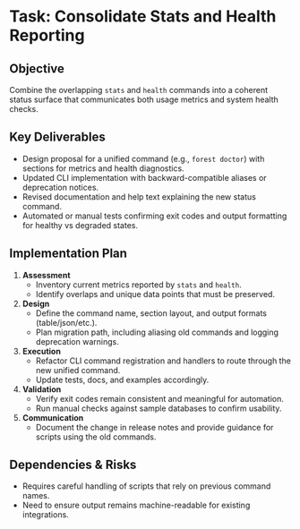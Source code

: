 # Task: Consolidate Stats and Health Reporting

## Objective
Combine the overlapping `stats` and `health` commands into a coherent status surface that communicates both usage metrics and system health checks.

## Key Deliverables
- Design proposal for a unified command (e.g., `forest doctor`) with sections for metrics and health diagnostics.
- Updated CLI implementation with backward-compatible aliases or deprecation notices.
- Revised documentation and help text explaining the new status command.
- Automated or manual tests confirming exit codes and output formatting for healthy vs degraded states.

## Implementation Plan
1. **Assessment**
   - Inventory current metrics reported by `stats` and `health`.
   - Identify overlaps and unique data points that must be preserved.
2. **Design**
   - Define the command name, section layout, and output formats (table/json/etc.).
   - Plan migration path, including aliasing old commands and logging deprecation warnings.
3. **Execution**
   - Refactor CLI command registration and handlers to route through the new unified command.
   - Update tests, docs, and examples accordingly.
4. **Validation**
   - Verify exit codes remain consistent and meaningful for automation.
   - Run manual checks against sample databases to confirm usability.
5. **Communication**
   - Document the change in release notes and provide guidance for scripts using the old commands.

## Dependencies & Risks
- Requires careful handling of scripts that rely on previous command names.
- Need to ensure output remains machine-readable for existing integrations.
